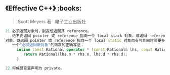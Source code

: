 <h2>《Effective C++》 :books: </h2> 

> Scott Meyers 著    电子工业出版社

```c++
21.必须返回对象时，别妄想返回其 reference。
   绝不要返回 pointer 或 reference 指向一个 local stack 对象，或返回 reference 指向一个 heap-allocated 
对象，或返回 pointer 或 reference 指向一个 local static 对象而有可能同时需要多个这样的对象。
   一个"必须返回新对象"的函数的正确写法：
     inline const Rational operator * (const Rational& lhs, const Rational& rhs) {
        return Rational(lhs.n * rhs.n, lhs.d * rhs.d);
     }

22.将成员变量声明为 private。
```
